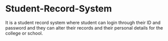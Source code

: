 # Student-Record-System
It is a student record system where student can login through their ID and password and they can alter their records and their personal details for the college or school.
